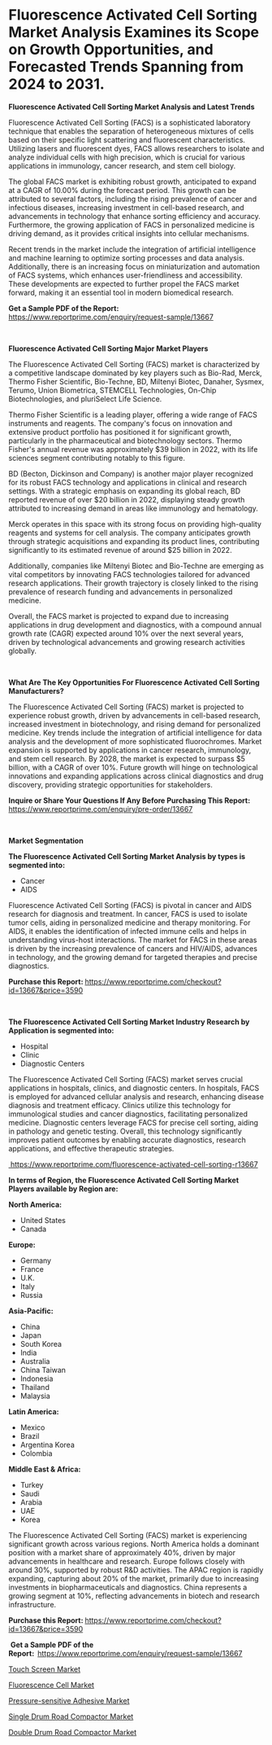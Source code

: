 <p><h1>Fluorescence Activated Cell Sorting Market Analysis Examines its Scope on Growth Opportunities, and Forecasted Trends Spanning from 2024 to 2031.</h1></p><p><strong>Fluorescence Activated Cell Sorting Market Analysis and Latest Trends</strong></p>
<p><p>Fluorescence Activated Cell Sorting (FACS) is a sophisticated laboratory technique that enables the separation of heterogeneous mixtures of cells based on their specific light scattering and fluorescent characteristics. Utilizing lasers and fluorescent dyes, FACS allows researchers to isolate and analyze individual cells with high precision, which is crucial for various applications in immunology, cancer research, and stem cell biology.</p><p>The global FACS market is exhibiting robust growth, anticipated to expand at a CAGR of 10.00% during the forecast period. This growth can be attributed to several factors, including the rising prevalence of cancer and infectious diseases, increasing investment in cell-based research, and advancements in technology that enhance sorting efficiency and accuracy. Furthermore, the growing application of FACS in personalized medicine is driving demand, as it provides critical insights into cellular mechanisms.</p><p>Recent trends in the market include the integration of artificial intelligence and machine learning to optimize sorting processes and data analysis. Additionally, there is an increasing focus on miniaturization and automation of FACS systems, which enhances user-friendliness and accessibility. These developments are expected to further propel the FACS market forward, making it an essential tool in modern biomedical research.</p></p>
<p><strong>Get a Sample PDF of the Report:&nbsp;</strong> <a href="https://www.reportprime.com/enquiry/request-sample/13667?utm_campaign=104&utm_medium=2&utm_source=Github&utm_content=ia&utm_term=29112024&utm_id=fluorescence-activated-cell-sorting">https://www.reportprime.com/enquiry/request-sample/13667</a></p>
<p>&nbsp;</p>
<p><strong>Fluorescence Activated Cell Sorting Major Market Players</strong></p>
<p><p>The Fluorescence Activated Cell Sorting (FACS) market is characterized by a competitive landscape dominated by key players such as Bio-Rad, Merck, Thermo Fisher Scientific, Bio-Techne, BD, Miltenyi Biotec, Danaher, Sysmex, Terumo, Union Biometrica, STEMCELL Technologies, On-Chip Biotechnologies, and pluriSelect Life Science. </p><p>Thermo Fisher Scientific is a leading player, offering a wide range of FACS instruments and reagents. The company's focus on innovation and extensive product portfolio has positioned it for significant growth, particularly in the pharmaceutical and biotechnology sectors. Thermo Fisher's annual revenue was approximately $39 billion in 2022, with its life sciences segment contributing notably to this figure.</p><p>BD (Becton, Dickinson and Company) is another major player recognized for its robust FACS technology and applications in clinical and research settings. With a strategic emphasis on expanding its global reach, BD reported revenue of over $20 billion in 2022, displaying steady growth attributed to increasing demand in areas like immunology and hematology.</p><p>Merck operates in this space with its strong focus on providing high-quality reagents and systems for cell analysis. The company anticipates growth through strategic acquisitions and expanding its product lines, contributing significantly to its estimated revenue of around $25 billion in 2022.</p><p>Additionally, companies like Miltenyi Biotec and Bio-Techne are emerging as vital competitors by innovating FACS technologies tailored for advanced research applications. Their growth trajectory is closely linked to the rising prevalence of research funding and advancements in personalized medicine.</p><p>Overall, the FACS market is projected to expand due to increasing applications in drug development and diagnostics, with a compound annual growth rate (CAGR) expected around 10% over the next several years, driven by technological advancements and growing research activities globally.</p></p>
<p>&nbsp;</p>
<p><strong>What Are The Key Opportunities For Fluorescence Activated Cell Sorting Manufacturers?</strong></p>
<p><p>The Fluorescence Activated Cell Sorting (FACS) market is projected to experience robust growth, driven by advancements in cell-based research, increased investment in biotechnology, and rising demand for personalized medicine. Key trends include the integration of artificial intelligence for data analysis and the development of more sophisticated fluorochromes. Market expansion is supported by applications in cancer research, immunology, and stem cell research. By 2028, the market is expected to surpass $5 billion, with a CAGR of over 10%. Future growth will hinge on technological innovations and expanding applications across clinical diagnostics and drug discovery, providing strategic opportunities for stakeholders.</p></p>
<p><strong>Inquire or Share Your Questions If Any Before Purchasing This Report:</strong> <a href="https://www.reportprime.com/enquiry/pre-order/13667?utm_campaign=104&utm_medium=2&utm_source=Github&utm_content=ia&utm_term=29112024&utm_id=fluorescence-activated-cell-sorting">https://www.reportprime.com/enquiry/pre-order/13667</a></p>
<p>&nbsp;</p>
<p><strong>Market Segmentation</strong></p>
<p><strong>The Fluorescence Activated Cell Sorting Market Analysis by types is segmented into:</strong></p>
<p><ul><li>Cancer</li><li>AIDS</li></ul></p>
<p><p>Fluorescence Activated Cell Sorting (FACS) is pivotal in cancer and AIDS research for diagnosis and treatment. In cancer, FACS is used to isolate tumor cells, aiding in personalized medicine and therapy monitoring. For AIDS, it enables the identification of infected immune cells and helps in understanding virus-host interactions. The market for FACS in these areas is driven by the increasing prevalence of cancers and HIV/AIDS, advances in technology, and the growing demand for targeted therapies and precise diagnostics.</p></p>
<p><strong>Purchase this Report:&nbsp;</strong><a href="https://www.reportprime.com/checkout?id=13667&price=3590&utm_campaign=104&utm_medium=2&utm_source=Github&utm_content=ia&utm_term=29112024&utm_id=fluorescence-activated-cell-sorting">https://www.reportprime.com/checkout?id=13667&price=3590</a></p>
<p>&nbsp;</p>
<p><strong>The Fluorescence Activated Cell Sorting Market Industry Research by Application is segmented into:</strong></p>
<p><ul><li>Hospital</li><li>Clinic</li><li>Diagnostic Centers</li></ul></p>
<p><p>The Fluorescence Activated Cell Sorting (FACS) market serves crucial applications in hospitals, clinics, and diagnostic centers. In hospitals, FACS is employed for advanced cellular analysis and research, enhancing disease diagnosis and treatment efficacy. Clinics utilize this technology for immunological studies and cancer diagnostics, facilitating personalized medicine. Diagnostic centers leverage FACS for precise cell sorting, aiding in pathology and genetic testing. Overall, this technology significantly improves patient outcomes by enabling accurate diagnostics, research applications, and effective therapeutic strategies.</p></p>
<p><a href="https://www.reportprime.com/fluorescence-activated-cell-sorting-r13667?utm_campaign=104&utm_medium=2&utm_source=Github&utm_content=ia&utm_term=29112024&utm_id=fluorescence-activated-cell-sorting">&nbsp;https://www.reportprime.com/fluorescence-activated-cell-sorting-r13667</a></p>
<p><strong>In terms of Region, the Fluorescence Activated Cell Sorting Market Players available by Region are:</strong></p>
<p>
    <p> <strong> North America: </strong>
        <ul>
            <li>United States</li>
            <li>Canada</li>
        </ul>
        </p> 
    <p> <strong> Europe: </strong>
        <ul>
            <li>Germany</li>
            <li>France</li>
            <li>U.K.</li>
            <li>Italy</li>
            <li>Russia</li>
        </ul>
        </p> 
    <p> <strong> Asia-Pacific: </strong>
        <ul>
            <li>China</li>
            <li>Japan</li>
            <li>South Korea</li>
            <li>India</li>
            <li>Australia</li>
            <li>China Taiwan</li>
            <li>Indonesia</li>
            <li>Thailand</li>
            <li>Malaysia</li>
        </ul>
        </p> 
    <p> <strong> Latin America: </strong>
        <ul>
            <li>Mexico</li>
            <li>Brazil</li>
            <li>Argentina Korea</li>
            <li>Colombia</li>
        </ul>
        </p> 
    <p> <strong> Middle East & Africa: </strong>
        <ul>
            <li>Turkey</li>
            <li>Saudi</li>
            <li>Arabia</li>
            <li>UAE</li>
            <li>Korea</li>
        </ul>
    </p>
    </p>
<p><p>The Fluorescence Activated Cell Sorting (FACS) market is experiencing significant growth across various regions. North America holds a dominant position with a market share of approximately 40%, driven by major advancements in healthcare and research. Europe follows closely with around 30%, supported by robust R&D activities. The APAC region is rapidly expanding, capturing about 20% of the market, primarily due to increasing investments in biopharmaceuticals and diagnostics. China represents a growing segment at 10%, reflecting advancements in biotech and research infrastructure.</p></p>
<p><strong>Purchase this Report: </strong><a href="https://www.reportprime.com/checkout?id=13667&price=3590&utm_campaign=104&utm_medium=2&utm_source=Github&utm_content=ia&utm_term=29112024&utm_id=fluorescence-activated-cell-sorting">https://www.reportprime.com/checkout?id=13667&price=3590</a></p>
<p>&nbsp;<strong>Get a Sample PDF of the Report:&nbsp;&nbsp;</strong><a href="https://www.reportprime.com/enquiry/request-sample/13667?utm_campaign=104&utm_medium=2&utm_source=Github&utm_content=ia&utm_term=29112024&utm_id=fluorescence-activated-cell-sorting">https://www.reportprime.com/enquiry/request-sample/13667</a></p>
<p><strong></strong></p>
<p><p><a href="https://www.linkedin.com/pulse/mapping-touch-screen-market-trends-challenges-breakthroughs-dgu0c?utm_campaign=104&utm_medium=2&utm_source=Github&utm_content=ia&utm_term=29112024&utm_id=fluorescence-activated-cell-sorting">Touch Screen Market</a></p><p><a href="https://github.com/borgmrikki329/Market-Research-Report-List-1/blob/main/fluorescence-cell-market.md?utm_campaign=104&utm_medium=2&utm_source=Github&utm_content=ia&utm_term=29112024&utm_id=fluorescence-activated-cell-sorting">Fluorescence Cell Market</a></p><p><a href="https://www.linkedin.com/pulse/pressure-sensitive-adhesive-revenue-growth-report-2024--llgwc?utm_campaign=104&utm_medium=2&utm_source=Github&utm_content=ia&utm_term=29112024&utm_id=fluorescence-activated-cell-sorting">Pressure-sensitive Adhesive Market</a></p><p><a href="https://issuu.com/reportprime-2/docs/single-drum-road-compactor-market-size-2030.pptx?utm_campaign=104&utm_medium=2&utm_source=Github&utm_content=ia&utm_term=29112024&utm_id=fluorescence-activated-cell-sorting">Single Drum Road Compactor Market</a></p><p><a href="https://issuu.com/reportprime-2/docs/double-drum-road-compactor-market-size-2030.pptx?utm_campaign=104&utm_medium=2&utm_source=Github&utm_content=ia&utm_term=29112024&utm_id=fluorescence-activated-cell-sorting">Double Drum Road Compactor Market</a></p></p>
